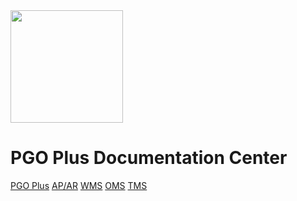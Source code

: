 ﻿<img width="180px" src="./doc/images/PGO Plus Logo.png">

# PGO Plus Documentation Center

[PGO Plus](README.md)
[AP/AR]()
[WMS]()
[OMS]()
[TMS]()